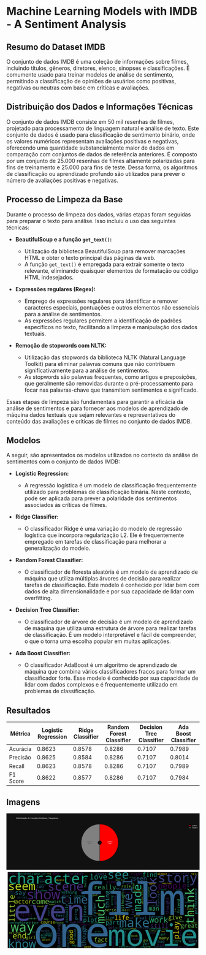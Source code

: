 # Machine Learning Models with IMDB - A Sentiment Analysis

## Resumo do Dataset IMDB

O conjunto de dados IMDB é uma coleção de informações sobre filmes, incluindo títulos, gêneros, diretores, elenco, sinopses e classificações. É comumente usado para treinar modelos de análise de sentimento, permitindo a classificação de opiniões de usuários como positivas, negativas ou neutras com base em críticas e avaliações.

## Distribuição dos Dados e Informações Técnicas

O conjunto de dados IMDB consiste em 50 mil resenhas de filmes, projetado para processamento de linguagem natural e análise de texto. Este conjunto de dados é usado para classificação de sentimento binário, onde os valores numéricos representam avaliações positivas e negativas, oferecendo uma quantidade substancialmente maior de dados em comparação com conjuntos de dados de referência anteriores. É composto por um conjunto de 25.000 resenhas de filmes altamente polarizadas para fins de treinamento e 25.000 para fins de teste. Dessa forma, os algoritmos de classificação ou aprendizado profundo são utilizados para prever o número de avaliações positivas e negativas.

## Processo de Limpeza da Base

Durante o processo de limpeza dos dados, várias etapas foram seguidas para preparar o texto para análise. Isso incluiu o uso das seguintes técnicas:

- **BeautifulSoup e a função `get_text()`:**
  - Utilização da biblioteca BeautifulSoup para remover marcações HTML e obter o texto principal das páginas da web.
  - A função `get_text()` é empregada para extrair somente o texto relevante, eliminando quaisquer elementos de formatação ou código HTML indesejados.

- **Expressões regulares (Regex):**
  - Emprego de expressões regulares para identificar e remover caracteres especiais, pontuações e outros elementos não essenciais para a análise de sentimentos.
  - As expressões regulares permitem a identificação de padrões específicos no texto, facilitando a limpeza e manipulação dos dados textuais.

- **Remoção de stopwords com NLTK:**
  - Utilização das stopwords da biblioteca NLTK (Natural Language Toolkit) para eliminar palavras comuns que não contribuem significativamente para a análise de sentimentos.
  - As stopwords são palavras frequentes, como artigos e preposições, que geralmente são removidas durante o pré-processamento para focar nas palavras-chave que transmitem sentimentos e significado.

Essas etapas de limpeza são fundamentais para garantir a eficácia da análise de sentimentos e para fornecer aos modelos de aprendizado de máquina dados textuais que sejam relevantes e representativos do conteúdo das avaliações e críticas de filmes no conjunto de dados IMDB.

## Modelos

A seguir, são apresentados os modelos utilizados no contexto da análise de sentimentos com o conjunto de dados IMDB:

- **Logistic Regression:**
  - A regressão logística é um modelo de classificação frequentemente utilizado para problemas de classificação binária. Neste contexto, pode ser aplicada para prever a polaridade dos sentimentos associados às críticas de filmes.

- **Ridge Classifier:**
  - O classificador Ridge é uma variação do modelo de regressão logística que incorpora regularização L2. Ele é frequentemente empregado em tarefas de classificação para melhorar a generalização do modelo.

- **Random Forest Classifier:**
  - O classificador de floresta aleatória é um modelo de aprendizado de máquina que utiliza múltiplas árvores de decisão para realizar tarefas de classificação. Este modelo é conhecido por lidar bem com dados de alta dimensionalidade e por sua capacidade de lidar com overfitting.

- **Decision Tree Classifier:**
  - O classificador de árvore de decisão é um modelo de aprendizado de máquina que utiliza uma estrutura de árvore para realizar tarefas de classificação. É um modelo interpretável e fácil de compreender, o que o torna uma escolha popular em muitas aplicações.

- **Ada Boost Classifier:**
  - O classificador AdaBoost é um algoritmo de aprendizado de máquina que combina vários classificadores fracos para formar um classificador forte. Esse modelo é conhecido por sua capacidade de lidar com dados complexos e é frequentemente utilizado em problemas de classificação.


## Resultados

| Métrica | Logistic Regression | Ridge Classifier | Random Forest Classifier | Decision Tree Classifier | Ada Boost Classifier |
|---------|---------------------|------------------|--------------------------|-------------------------|----------------------|
| Acurácia | 0.8623 | 0.8578 | 0.8286 | 0.7107 | 0.7989 |
| Precisão | 0.8625 | 0.8584 | 0.8286 | 0.7107 | 0.8014 |
| Recall | 0.8623 | 0.8578 | 0.8286 | 0.7107 | 0.7989 |
| F1 Score | 0.8622 | 0.8577 | 0.8286 | 0.7107 | 0.7984 |

## Imagens

![Distribuição 1](https://github.com/joaovpnt/imdb_model/blob/main/images/distrib.png)
![Wordcloud](https://github.com/joaovpnt/imdb_model/blob/main/images/wordcloud.png)

